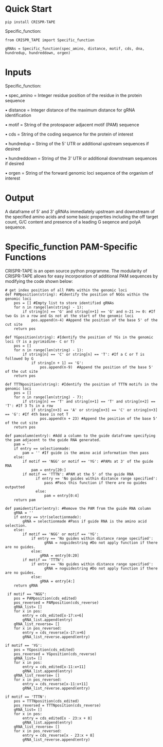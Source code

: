 # Quick Start 

    pip install CRISPR-TAPE

Specific_function:

    from CRISPR_TAPE import Specific_function
        
    gRNAs = Specific_function(spec_amino, distance, motif, cds, dna, hundredup, hundreddown, orgen)
    
# Inputs

Specific_function:

• spec_amino = Integer residue position of the residue in the protein sequence

• distance = Integer distance of the maximum distance for gRNA identification

• motif = String of the protospacer adjacent motif (PAM) sequence

• cds = String of the coding sequence for the protein of interest

• hundredup = String of the 5' UTR or additional upstream sequences if desired

• hundreddown = String of the 3' UTR or additional downstream sequences if desired

• orgen = String of the forward genomic loci sequence of the organism of interest
 
# Output 

A dataframe of 5' and 3' gRNAs immediately upstream and downstream of the specified amino acids and some basic properties including the off target count, G/C content and presence of a leading G seqence and polyA sequence. 

# Specific_function PAM-Specific Functions
CRISPR-TAPE is an open source python programme. The modularity of CRISPR-TAPE allows for easy incorporation of additional PAM sequences by modifying the code shown below:
   
    # get index position of all PAMs within the genomic loci
    def PAMposition(string): #Identify the position of NGGs within the genomic loci
        pos = [] #Empty list to store identified gRNAs
        for n in range(len(string) - 1):
            if string[n] == 'G' and string[n+1] == 'G' and n-21 >= 0: #If two Gs in a row and Gs not at the start of the genomic loci
                pos.append(n-4) #Append the position of the base 5' of the cut site
        return pos
    
    def YGposition(string): #Identify the position of YGs in the genomic loci (Y is a pyrimidine- C or T)
        pos = []
        for n in range(len(string) - 1):
            if string[n] == 'C' or string[n] == 'T': #If a C or T is followed by G
                if string[n + 1] == 'G':
                    pos.append(n-9)  #Append the position of the base 5' of the cut site
        return pos
    
    def TTTNposition(string): #Identify the position of TTTN motifs in the genomic loci
        pos = []
        for n in range(len(string) - 7):
            if string[n] == 'T' and string[n+1] == 'T' and string[n+2] == 'T': #If 3 Ts in a row
                if string[n+3] == 'A' or string[n+3] == 'C' or string[n+3] == 'G': #If 4th base is not T
                    pos.append(n + 23) #Append the position of the base 5' of the cut site
        return pos

    def pamcolumn(entry): #Add a column to the guide dataframe specifying the pam adjacent to the guide RNA generated.
        pam = ''
        if entry == selectionmade:
            pam = '' #If guide is the amino acid information then pass
        else:
            if motif == 'NGG' or motif == 'YG': #PAMs at 3' of the guide RNA
                pam = entry[20:]
            if motif == 'TTTN': #PAM at the 5' of the guide RNA
                  if entry == 'No guides within distance range specified':
                      pass #Pass this function if there are no guides outputted
                  else:
                      pam = entry[0:4]
        return pam

    def pamidentifier(entry): #Remove the PAM from the guide RNA column
        gRNA = ''
        if entry == str(selectionmade):
            gRNA = selectionmade #Pass if guide RNA is the amino acid selection.
        else:
            if motif == 'NGG' or motif == 'YG':
                if entry == 'No guides within distance range specified':
                      gRNA = noguidestring #Do not apply function if there are no guides.
                else:
                    gRNA = entry[0:20]
            if motif == 'TTTN':
                if entry == 'No guides within distance range specified':
                      gRNA = noguidestring #Do not apply function if there are no guides.
                else:
                    gRNA = entry[4:]
        return gRNA
    
     if motif == "NGG":
        pos = PAMposition(cds_edited)
        pos_reversed = PAMposition(cds_reverse)
        gRNA_list= []
        for x in pos:
            entry = cds_edited[x-17:x+6]
            gRNA_list.append(entry)
        gRNA_list_reverse= []
        for x in pos_reversed:
            entry = cds_reverse[x-17:x+6]
            gRNA_list_reverse.append(entry)
            
    if motif == 'YG':
        pos = YGposition(cds_edited)
        pos_reversed = YGposition(cds_reverse)
        gRNA_list= []
        for x in pos:
            entry = cds_edited[x-11:x+11]
            gRNA_list.append(entry)
        gRNA_list_reverse= []
        for x in pos_reversed:
            entry = cds_reverse[x-11:x+11]
            gRNA_list_reverse.append(entry)
            
    if motif == 'TTTN':
        pos = TTTNposition(cds_edited)
        pos_reversed = TTTNposition(cds_reverse)
        gRNA_list= []
        for x in pos:
            entry = cds_edited[x - 23:x + 8]
            gRNA_list.append(entry)
        gRNA_list_reverse= []
        for x in pos_reversed:
            entry = cds_reverse[x - 23:x + 8]
            gRNA_list_reverse.append(entry)
